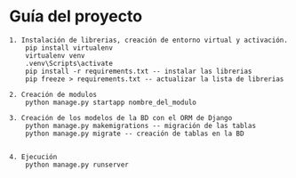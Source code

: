 # Guía del proyecto

    1. Instalación de librerias, creación de entorno virtual y activación.
        pip install virtualenv
        virtualenv venv
        .venv\Scripts\activate
        pip install -r requirements.txt -- instalar las librerias
        pip freeze > requirements.txt -- actualizar la lista de librerias

    2. Creación de modulos
        python manage.py startapp nombre_del_modulo

    3. Creación de los modelos de la BD con el ORM de Django
        python manage.py makemigrations -- migración de las tablas
        python manage.py migrate -- creación de tablas en la BD

    
    4. Ejecución
        python manage.py runserver
        
